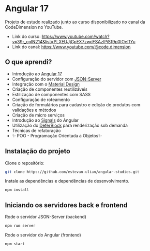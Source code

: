 # Angular 17

Projeto de estudo realizado junto ao curso disponibilizado no canal da CodeDimension no YouTube.
- Link do curso: https://www.youtube.com/watch?v=39r_cpIN214&list=PLXEUJjGpEX7zwdFSAzIPiSf9p0tOeI1Yu
- Link do canal: https://www.youtube.com/@code.dimension

## O que aprendi?
- Introdução ao [Angular 17](https://angular.dev/)
- Configuração do servidor com [JSON-Server](https://github.com/typicode/json-server#readme)
- Integração com o [Material Design](https://material.angular.io/)
- Criação de componentes reutilizáveis
- Estilização de componentes com SASS
- Configuração de roteamento
- Criação de formulários para cadastro e edição de produtos com validações e métodos
- Criação de micro serviços
- Introdução ao [Signals](https://angular.dev/guide/signals) do Angular
- Utilização do [DeferBlock](https://angular.dev/guide/defer#defer) para renderização sob demanda
- Técnicas de refatoração
- ✨ POO - Programação Orientada a Objetos✨ 

## Instalação do projeto
Clone o repositório:
```sh
git clone https://github.com/estevan-ulian/angular-studies.git
```

Instale as dependências e dependências de desenvolvimento.
```sh
npm install
```

## Iniciando os servidores back e frontend
Rode o servidor JSON-Server (backend)
```sh
npm run server
```

Rode o servidor do Angular (frontend) 
```sh
npm start
```
